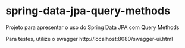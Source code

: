 # spring-data-jpa-query-methods

Projeto para apresentar o uso do Spring Data JPA com Query Methods

Para testes, utilize o swagger
http://localhost:8080/swagger-ui.html